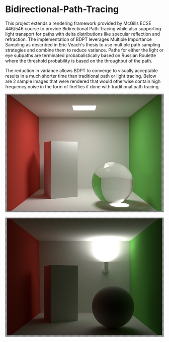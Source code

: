 # Bidirectional-Path-Tracing

This project extends a rendering framework provided by McGills ECSE 446/546 course to provide Bidirectional Path Tracing while also 
supporting light transport for paths with delta distributions like specular reflection and refraction. The implementation of BDPT
leverages Multiple Importance Sampling as described in Eric Veach's thesis to use multiple path sampling strategies and combine them
to reduce variance. Paths for either the light or eye subpaths are terminated probabalistically based on Russian Roulette where the threshold probability is based on the throughput of the path. 

The reduction in variance allows BDPT to converge to visually acceptable results in a much shorter time than 
traditional path or light tracing. Below are 2 sample images that were rendered that would otherwise contain high frequency noise in
the form of fireflies if done with traditional path tracing.



![My image](CausticSample.png)

![My image](HardLightSample.png)
